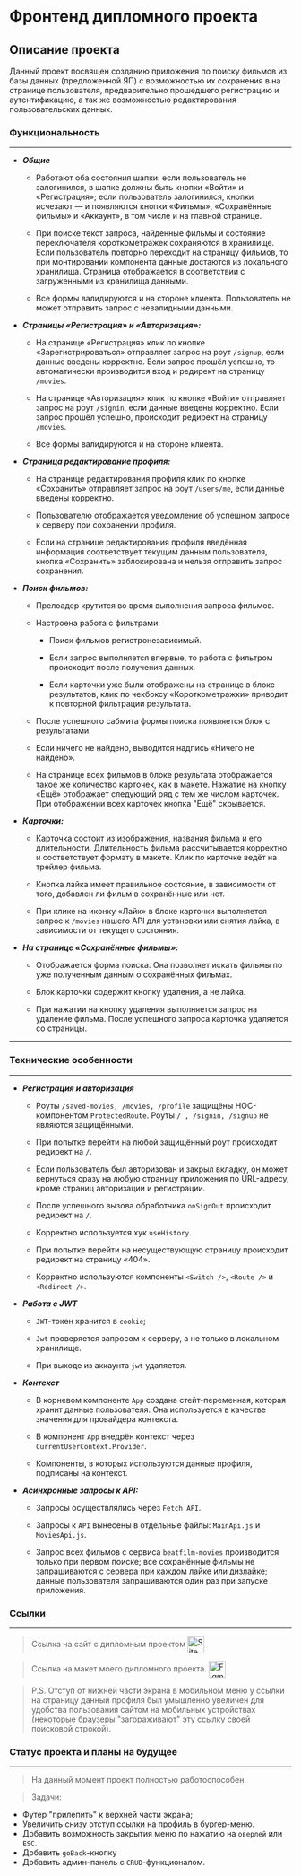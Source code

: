 # **Фронтенд дипломного проекта**

## **Описание проекта**

Данный проект посвящен созданию приложения по поиску фильмов из базы данных (предложенной ЯП) с возможностью их сохранения в на странице пользователя, предварительно прошедшего регистрацию и аутентификацию, а так же возможностью редактирования пользовательских данных.

### **Функциональность**

___

- ***Общие***

  - Работают оба состояния шапки: если пользователь не залогинился, в шапке должны быть кнопки «Войти» и «Регистрация»; если пользователь залогинился, кнопки исчезают — и появляются кнопки «Фильмы», «Сохранённые фильмы» и «Аккаунт», в том числе и на главной странице.

  - При поиске текст запроса, найденные фильмы и состояние переключателя короткометражек сохраняются в хранилище. Если пользователь повторно переходит на страницу фильмов, то при монтировании компонента данные достаются из локального хранилища. Страница отображается в соответствии с загруженными из хранилища данными.

  - Все формы валидируются и на стороне клиента. Пользователь не может отправить запрос с невалидными данными.

- ***Страницы «Регистрация» и «Авторизация»:***

  - На странице «Регистрация» клик по кнопке «Зарегистрироваться» отправляет запрос на роут `/signup`, если данные введены корректно. Если запрос прошёл успешно, то автоматически производится вход и редирект на страницу `/movies`.

  - На странице «Авторизация» клик по кнопке «Войти» отправляет запрос на роут `/signin`, если данные введены корректно. Если запрос прошёл успешно, происходит редирект на страницу `/movies`.

  - Все формы валидируются и на стороне клиента.

- ***Страница редактирование профиля:***

  - На странице редактирования профиля клик по кнопке «Сохранить» отправляет запрос на роут `/users/me`, если данные введены корректно.

  - Пользователю отображается уведомление об успешном запросе к серверу при сохранении профиля.

  - Если на странице редактирования профиля введённая информация соответствует текущим данным пользователя, кнопка «Сохранить» заблокирована и нельзя отправить запрос сохранения.

- ***Поиск фильмов:***

  - Прелоадер крутится во время выполнения запроса фильмов.

  - Настроена работа с фильтрами:

    - Поиск фильмов регистронезависимый.

    - Если запрос выполняется впервые, то работа с фильтром происходит после получения данных.

    - Если карточки уже были отображены на странице в блоке результатов, клик по чекбоксу «Короткометражки» приводит к повторной фильтрации результата.

  - После успешного сабмита формы поиска появляется блок с результатами.

  - Если ничего не найдено, выводится надпись «Ничего не найдено».

  - На странице всех фильмов в блоке результата отображается такое же количество карточек, как в макете. Нажатие на кнопку «Ещё» отображает следующий ряд с тем же числом карточек. При отображении всех карточек кнопка "Ещё" скрывается.

- ***Карточки:***

  - Карточка состоит из изображения, названия фильма и его длительности. Длительность фильма рассчитывается корректно и соответствует формату в макете. Клик по карточке ведёт на трейлер фильма.

  - Кнопка лайка имеет правильное состояние, в зависимости от того, добавлен ли фильм в сохранённые или нет.

  - При клике на иконку «Лайк» в блоке карточки выполняется запрос к `/movies` нашего API для установки или снятия лайка, в зависимости от текущего состояния.

- ***На странице «Сохранённые фильмы»:***

  - Отображается форма поиска. Она позволяет искать фильмы по уже полученным данным о сохранённых фильмах.

  - Блок карточки содержит кнопку удаления, а не лайка.

  - При нажатии на кнопку удаления выполняется запрос на удаление фильма. После успешного запроса карточка удаляется со страницы.

___

### **Технические особенности**

___

- ***Регистрация и авторизация***

  - Роуты `/saved-movies, /movies, /profile` защищёны HOC-компонентом `ProtectedRoute`. Роуты `/ , /signin, /signup` не являются защищёнными.

  - При попытке перейти на любой защищённый роут происходит редирект на `/`.

  - Если пользователь был авторизован и закрыл вкладку, он может вернуться сразу на любую страницу приложения по URL-адресу, кроме страниц авторизации и регистрации.

  - После успешного вызова обработчика `onSignOut` происходит редирект на `/`.

  - Корректно используется хук `useHistory`.

  - При попытке перейти на несуществующую страницу происходит редирект на страницу «404».

  - Корректно используются компоненты `<Switch />`, `<Route />` и `<Redirect />`.

- ***Работа с JWT***

  - `JWT`-токен хранится в `cookie`;

  - `Jwt` проверяется запросом к серверу, а не только в локальном хранилище.

  - При выходе из аккаунта `jwt` удаляется.

- ***Контекст***

  - В корневом компоненте `App` создана стейт-переменная, которая хранит данные пользователя. Она используется в качестве значения для провайдера контекста.

  - В компонент `App` внедрён контекст через `CurrentUserContext.Provider`.

  - Компоненты, в которых используются данные профиля, подписаны на контекст.

- ***Асинхронные запросы к API:***

  - Запросы осуществлялись через `Fetch API`.

  - Запросы к `API` вынесены в отдельные файлы: `MainApi.js` и `MoviesApi.js`.

  - Запрос всех фильмов с сервиса `beatfilm-movies` производится только при первом поиске; все сохранённые фильмы не запрашиваются с сервера при каждом лайке или дизлайке; данные пользователя запрашиваются один раз при запуске приложения.

### **Ссылки**

___
> Ссылка на сайт с дипломным проектом <a href="https://find-and-save.nomoredomains.icu"><img src="./public/favicon.ico" alt="Site" width="30" height="30" align="center" /></a>

> Ссылка на макет моего дипломного проекта. <a href="https://disk.yandex.ru/d/5Ny1TruXQyxovA"><img src="https://user-images.githubusercontent.com/25181517/189715289-df3ee512-6eca-463f-a0f4-c10d94a06b2f.png" alt="Figma" width="30" height="30" align="center" /></a>

>P.S. Отступ от нижней части экрана в мобильном меню
>у ссылки на страницу данный профиля был умышленно увеличен
>для удобства пользования сайтом на мобильных устройствах
>(некоторые браузеры "загораживают" эту ссылку своей поисковой строкой).

### **Статус проекта и планы на будущее**

___
> На данный момент проект полностью работоспособен.

> Задачи:

- Футер "прилепить" к верхней части экрана;
- Увеличить снизу отступ ссылки на профиль в бургер-меню.
- Добавить возможность закрытия меню по нажатию на `оверлей` или `ESC`.
- Добавить `goBack`-кнопку
- Добавить админ-панель с `CRUD`-функционалом.

<!-- |||||
|:-:|:-:|:-:|:-:|
|1|2|3|4|

<style>
table th:first-of-type {
    width: 25%;
}
table th:nth-of-type(2) {
    width: 40%;
}
table th:nth-of-type(3) {
    width: 50%;
}
table th:nth-of-type(4) {
    width: 50%;
}
</style> -->